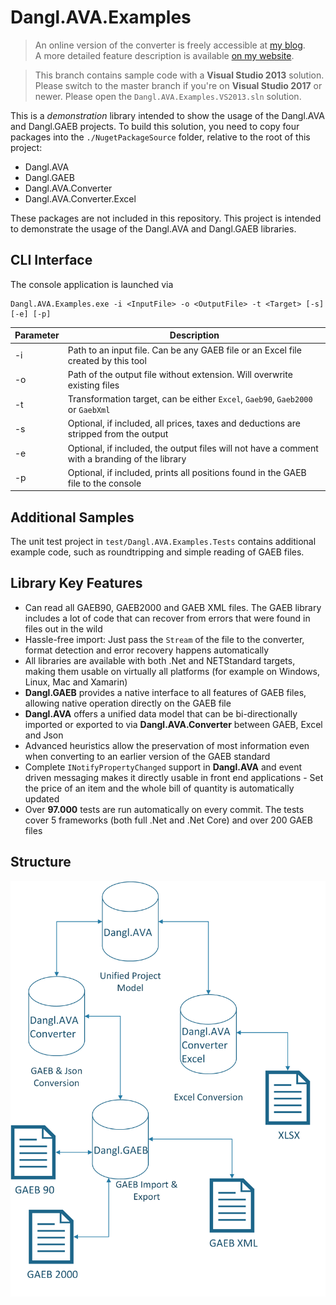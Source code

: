 # Dangl.AVA.Examples

> An online version of the converter is freely accessible at [my blog](https://blog.dangl.me/gaeb-converter/).  
> A more detailed feature description is available [on my website](https://www.dangl-it.com/products/gaeb-ava-net-library/).

> This branch contains sample code with a **Visual Studio 2013** solution. Please switch to the master branch if you're on **Visual Studio 2017** or newer.
> Please open the `Dangl.AVA.Examples.VS2013.sln` solution.

This is a _demonstration_ library intended to show the usage of the Dangl.AVA and Dangl.GAEB projects.
To build this solution, you need to copy four packages into the `./NugetPackageSource` folder, relative to the root of this project:
* Dangl.AVA
* Dangl.GAEB
* Dangl.AVA.Converter
* Dangl.AVA.Converter.Excel

These packages are not included in this repository.
This project is intended to demonstrate the usage of the Dangl.AVA and Dangl.GAEB libraries.

## CLI Interface

The console application is launched via

    Dangl.AVA.Examples.exe -i <InputFile> -o <OutputFile> -t <Target> [-s] [-e] [-p]

| Parameter | Description |
|-----------|-------------|
| -i | Path to an input file. Can be any GAEB file or an Excel file created by this tool |
| -o | Path of the output file without extension. Will overwrite existing files |
| -t | Transformation target, can be either `Excel`, `Gaeb90`, `Gaeb2000` or `GaebXml`|
| -s | Optional, if included, all prices, taxes and deductions are stripped from the output|
| -e | Optional, if included, the output files will not have a comment with a branding of the library |
| -p | Optional, if included, prints all positions found in the GAEB file to the console |

## Additional Samples

The unit test project in `test/Dangl.AVA.Examples.Tests` contains additional example code,
such as roundtripping and simple reading of GAEB files.

## Library Key Features

* Can read all GAEB90, GAEB2000 and GAEB XML files. The GAEB library includes a lot of code that can recover from errors that were found in files out in the wild
* Hassle-free import: Just pass the `Stream` of the file to the converter, format detection and error recovery happens automatically
* All libraries are available with both .Net and NETStandard targets, making them usable on virtually all platforms (for example on Windows, Linux, Mac and Xamarin)
* **Dangl.GAEB** provides a native interface to all features of GAEB files, allowing native operation directly on the GAEB file
* **Dangl.AVA** offers a unified data model that can be bi-directionally imported or exported to via **Dangl.AVA.Converter** between GAEB, Excel and Json
* Advanced heuristics allow the preservation of most information even when converting to an earlier version of the GAEB standard
* Complete `INotifyPropertyChanged` support in **Dangl.AVA** and event driven messaging makes it directly usable in front end applications - Set the price of an item and the whole bill of quantity is automatically updated
* Over **97.000** tests are run automatically on every commit. The tests cover 5 frameworks (both full .Net and .Net Core) and over 200 GAEB files

## Structure

![Library Structure](docs/structure.png)
